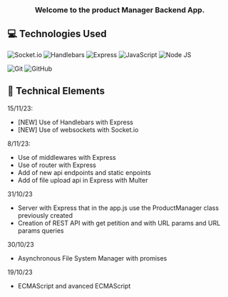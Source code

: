 <h3 align="center">
Welcome to the product Manager Backend App. 
</h3>

## 💻 Technologies Used
![Socket.io](https://img.shields.io/badge/socketdotio-socket.io-brightgreen?logo=socketdotio&logoColor=010101&label=%20&labelColor=white&color=010101)
![Handlebars](https://img.shields.io/badge/handlebarsdotjs-Handlebars-brightgreen?logo=handlebarsdotjs&logoColor=000000&label=%20&labelColor=white&color=000000)
![Express](https://img.shields.io/badge/express-Express-brightgreen?logo=express&logoColor=000000&label=%20&labelColor=white&color=000000)
![JavaScript](https://img.shields.io/badge/javascript-JavaScript-brightgreen?logo=javascript&logoColor=F7DF1E&label=%20&labelColor=black&color=F7DF1E)
![Node JS](https://img.shields.io/badge/nodedotjs-Node_Js-brightgreen?logo=nodedotjs&logoColor=339933&label=%20&labelColor=black&color=339933)

![Git](https://img.shields.io/badge/git-Git-brightgreen?logo=git&logoColor=F05032&label=%20&labelColor=black&color=F05032)
![GitHub](https://img.shields.io/badge/github-GitHub-brightgreen?logo=github&logoColor=white&label=%20&labelColor=black&color=181717)

## 💼 Technical Elements
15/11/23:

- [NEW] Use of Handlebars with Express
- [NEW] Use of websockets with Socket.io

8/11/23:
- Use of middlewares with Express
- Use of router with Express
- Add of new api endpoints and static enpoints
- Add of file upload api in Express with Multer

31/10/23
- Server with Express that in the app.js use the ProductManager class previously created
- Creation of REST API with get petition and with URL params and URL params queries

30/10/23
- Asynchronous File System Manager with promises

19/10/23
- ECMAScript and avanced ECMAScript





